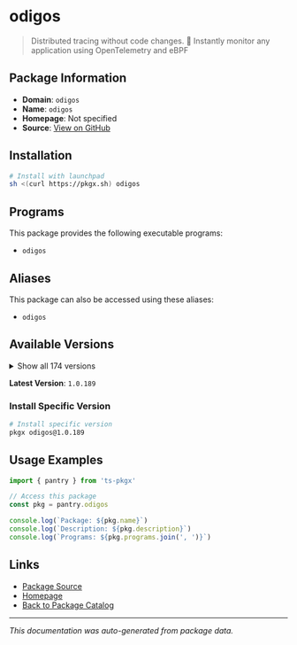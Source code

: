 # odigos

> Distributed tracing without code changes. 🚀 Instantly monitor any application using OpenTelemetry and eBPF

## Package Information

- **Domain**: `odigos`
- **Name**: `odigos`
- **Homepage**: Not specified
- **Source**: [View on GitHub](https://github.com/pkgxdev/pantry/tree/main/projects/odigos.io/package.yml)

## Installation

```bash
# Install with launchpad
sh <(curl https://pkgx.sh) odigos
```

## Programs

This package provides the following executable programs:

- `odigos`

## Aliases

This package can also be accessed using these aliases:

- `odigos`

## Available Versions

<details>
<summary>Show all 174 versions</summary>

- `1.0.189`, `1.0.188`, `1.0.187`, `1.0.186`, `1.0.185`
- `1.0.184`, `1.0.183`, `1.0.182`, `1.0.181`, `1.0.180`
- `1.0.179`, `1.0.178`, `1.0.177`, `1.0.175`, `1.0.172`
- `1.0.171`, `1.0.170`, `1.0.169`, `1.0.168`, `1.0.166`
- `1.0.165`, `1.0.164`, `1.0.163`, `1.0.162`, `1.0.161`
- `1.0.160`, `1.0.159`, `1.0.158`, `1.0.157`, `1.0.156`
- `1.0.155`, `1.0.154`, `1.0.153`, `1.0.152`, `1.0.151`
- `1.0.150`, `1.0.149`, `1.0.148`, `1.0.147`, `1.0.146`
- `1.0.145`, `1.0.144`, `1.0.143`, `1.0.142`, `1.0.141`
- `1.0.140`, `1.0.139`, `1.0.138`, `1.0.137`, `1.0.136`
- `1.0.135`, `1.0.133`, `1.0.132`, `1.0.131`, `1.0.130`
- `1.0.129`, `1.0.128`, `1.0.127`, `1.0.125`, `1.0.124`
- `1.0.123`, `1.0.122`, `1.0.121`, `1.0.120`, `1.0.119`
- `1.0.118`, `1.0.117`, `1.0.116`, `1.0.115`, `1.0.114`
- `1.0.113`, `1.0.112`, `1.0.111`, `1.0.110`, `1.0.109`
- `1.0.108`, `1.0.107`, `1.0.106`, `1.0.105`, `1.0.104`
- `1.0.103`, `1.0.102`, `1.0.101`, `1.0.100`, `1.0.99`
- `1.0.98`, `1.0.97`, `1.0.95`, `1.0.94`, `1.0.93`
- `1.0.92`, `1.0.91`, `1.0.90`, `1.0.89`, `1.0.86`
- `1.0.85`, `1.0.84`, `1.0.83`, `1.0.82`, `1.0.81`
- `1.0.80`, `1.0.79`, `1.0.78`, `1.0.77`, `1.0.76`
- `1.0.75`, `1.0.74`, `1.0.73`, `1.0.72`, `1.0.71`
- `1.0.70`, `1.0.69`, `1.0.68`, `1.0.67`, `1.0.65`
- `1.0.64`, `1.0.63`, `1.0.62`, `1.0.61`, `1.0.60`
- `1.0.59`, `1.0.58`, `1.0.57`, `1.0.55`, `1.0.54`
- `1.0.53`, `1.0.52`, `1.0.51`, `1.0.50`, `1.0.49`
- `1.0.48`, `1.0.47`, `1.0.46`, `1.0.45`, `1.0.44`
- `1.0.43`, `1.0.42`, `1.0.41`, `1.0.40`, `1.0.39`
- `1.0.38`, `1.0.37`, `1.0.36`, `1.0.35`, `1.0.34`
- `1.0.33`, `1.0.32`, `1.0.31`, `1.0.30`, `1.0.29`
- `1.0.28`, `1.0.27`, `1.0.26`, `1.0.25`, `1.0.24`
- `1.0.23`, `1.0.22`, `1.0.21`, `1.0.20`, `1.0.19`
- `1.0.18`, `1.0.17`, `1.0.15`, `1.0.14`, `1.0.13`
- `1.0.12`, `1.0.11`, `1.0.10`, `1.0.9`, `1.0.8`
- `1.0.5`, `1.0.4`, `1.0.2`, `1.0.1`

</details>

**Latest Version**: `1.0.189`

### Install Specific Version

```bash
# Install specific version
pkgx odigos@1.0.189
```

## Usage Examples

```typescript
import { pantry } from 'ts-pkgx'

// Access this package
const pkg = pantry.odigos

console.log(`Package: ${pkg.name}`)
console.log(`Description: ${pkg.description}`)
console.log(`Programs: ${pkg.programs.join(', ')}`)
```

## Links

- [Package Source](https://github.com/pkgxdev/pantry/tree/main/projects/odigos.io/package.yml)
- [Homepage](#)
- [Back to Package Catalog](../package-catalog.md)

---

*This documentation was auto-generated from package data.*
